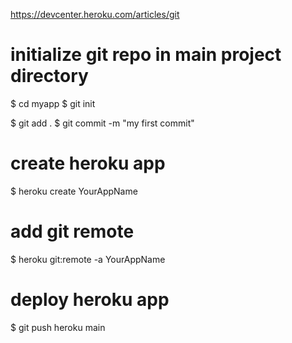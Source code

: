 https://devcenter.heroku.com/articles/git

# initialize git repo in main project directory
$ cd myapp
$ git init

$ git add .
$ git commit -m "my first commit"

# create heroku app
$ heroku create YourAppName

# add git remote
$ heroku git:remote -a YourAppName

# deploy heroku app
$ git push heroku main
